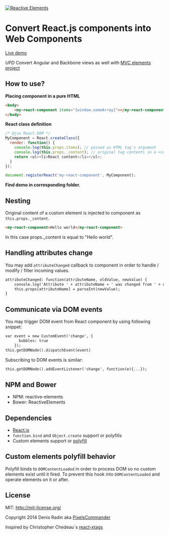 <a href="http://pixelscommander.com/polygon/reactive-elements/example/#.U0LMA62Sy7o">
    <img alt="Reactive Elements" src="http://pixelscommander.com/polygon/reactive-elements/assets/logo-reactive-elements-small.png"/>
</a>

Convert React.js components into Web Components
===============================================

[Live demo](http://pixelscommander.com/polygon/reactive-elements/example/)

*UPD* Convert Angular and Backbone views as well with [MVC elements project](https://github.com/MVC-Elements)

How to use?
-------
**Placing component in a pure HTML**

```html
<body>
	<my-react-component items="{window.someArray}"></my-react-component>
</body>
```

**React class definition**
```js
/* @jsx React.DOM */
MyComponent = React.createClass({
  render: function() {
    console.log(this.props.items); // passed as HTML tag`s argument
    console.log(this.props._content); // original tag contents in a <content>
    return <ul><li>React content</li></ul>;
  }
});

document.registerReact('my-react-component', MyComponent);
```

**Find demo in corresponding folder.**

Nesting
-------
Original content of a custom element is injected to component as ```this.props._content```.

```html
<my-react-component>Hello world</my-react-component>
```

In this case props._content is equal to "Hello world".

Handling attributes change
--------------------------
You may add ```attributeChanged``` callback to component in order to handle / modify / filter incoming values.

```html
attributeChanged: function(attributeName, oldValue, newValue) {
    console.log('Attribute ' + attributeName + ' was changed from ' + oldValue + ' to ' + newValue);
    this.props[attributeName] = parseInt(newValue);
}
```

Communicate via DOM events
---------------------------
You may trigger DOM event from React component by using following snippet:
```html
var event = new CustomEvent('change', {
      bubbles: true
    });
this.getDOMNode().dispatchEvent(event)
```
Subscribing to DOM events is similar:
```html
this.getDOMNode().addEventListener('change', function(e){...});
```

NPM and Bower
------------------------------------------
- NPM: reactive-elements
- Bower: ReactiveElements

Dependencies
------------
- [React.js](https://github.com/facebook/react)
- ```function.bind``` and ```Object.create``` support or polyfills
- Custom elements support or [polyfill](https://github.com/WebReflection/document-register-element)

Custom elements polyfill behavior
---------------------------------
Polyfill binds to ```DOMContentLoaded``` in order to process DOM so no custom elements exist until it fired. To prevent this hook into ```DOMContentLoaded``` and operate elements on it or after.

License
-------
MIT: http://mit-license.org/

Copyright 2014 Denis Radin aka [PixelsCommander](http://pixelscommander.com)

Inspired by Christopher Chedeau`s [react-xtags](http://github.com/vjeux/react-xtags/)
